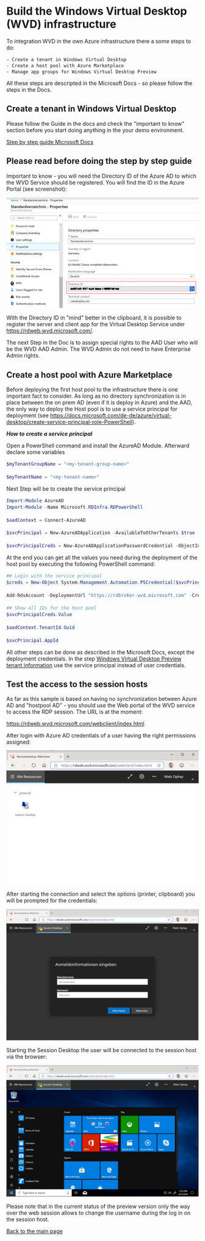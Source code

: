 # Build the Windows Virtual Desktop (WVD) infrastructure

To integration WVD in the own Azure infrastructure there a some steps to do:

    - Create a tenant in Windows Virtual Desktop
    - Create a host pool with Azure Marketplace
    - Manage app groups for Windows Virtual Desktop Preview


All these steps are descripted in the Microsoft Docs - so please follow the steps in the Docs.

## Create a tenant in Windows Virtual Desktop

Please follow the Guide in the docs and check the "important to know" section before you start doing anything in the your demo environment.

[Step by step guide Microsoft Docs](https://docs.microsoft.com/de-de/azure/virtual-desktop/tenant-setup-azure-active-directory)


## Please __read__ before doing the step by step guide
Important to know - you will need the Directory ID of the Azure AD to which the WVD Service should be registered. You will find the ID in the Azure Portal (see screenshot):

![Directory ID](../9_images/directory-id.png)


With the Directory ID in "mind" better in the clipboard, it is possible to register the server and client app for the Virtual Desktop Service under https://rdweb.wvd.microsoft.com/.

The next Step in the Doc is to assign special rights to the AAD User who will be the WVD AAD Admin. The WVD Admin do not need to have Enterprise Admin rights. 

## Create a host pool with Azure Marketplace

Before deploying the first host pool to the infrastructure there is one important fact to consider. As long as no directory synchronization is in place between the on prem AD (even if it is deploy in Azure) and the AAD, the only way to deploy the Host pool is to use a service principal for deployment (see https://docs.microsoft.com/de-de/azure/virtual-desktop/create-service-principal-role-PowerShell).

***How to create a service principal***

Open a PowerShell command and install the AzureAD Module. Afterward declare some variables

```PowerShell
$myTenantGroupName = "<my-tenant-group-name>"

$myTenantName = "<my-tenant-name>"
```

Next Step will be to create the service principal

```PowerShell
Import-Module AzureAD
Import-Module -Name Microsoft.RDInfra.RDPowerShell

$aadContext = Connect-AzureAD

$svcPrincipal = New-AzureADApplication -AvailableToOtherTenants $true -DisplayName "Windows Virtual Desktop Svc Principal"

$svcPrincipalCreds = New-AzureADApplicationPasswordCredential -ObjectId $svcPrincipal.ObjectId
```

At the end you can get all the values you need during the deployment of the host pool by executing the following PowerShell command:

 ```PowerShell
## Login with the service principal
$creds = New-Object System.Management.Automation.PSCredential($svcPrincipal.AppId, (ConvertTo-SecureString $svcPrincipalCreds.Value -AsPlainText -Force))

Add-RdsAccount -DeploymentUrl "https://rdbroker.wvd.microsoft.com" -Credential $creds -ServicePrincipal -AadTenantId $aadContext.TenantId.Guid

## Show all IDs for the host pool
$svcPrincipalCreds.Value

 $aadContext.TenantId.Guid

 $svcPrincipal.AppId
```

All other steps can be done as described in the Microsoft Docs, except the deployment credentials. In the step [Windows Virtual Desktop Preview tenant information](https://docs.microsoft.com/de-de/azure/virtual-desktop/create-host-pools-azure-marketplace#windows-virtual-desktop-preview-tenant-information) use the service principal instead of user credentials.

## Test the access to the session hosts

As far as this sample is based on having no synchronization between Azure AD and "hostpool AD" - you should use the Web portal of the WVD service to access the RDP session. The URL is at the moment:

https://rdweb.wvd.microsoft.com/webclient/index.html

After login with Azure AD credentials of a user having the right permissions assigned: 

![Websession using WVD](../9_images/websession.png)

After starting the connection and select the options (printer, clipboard) you will be prompted for the credentials:

![Websession login dialog](../9_images/websession-login.png)

Starting the Session Desktop the user will be connected to the session host via the browser:

![Websession with user logged in](../9_images/websession-rdp.png)

Please note that in the current status of the preview version only the way over the web session allows to change the username during the log in on the session host.


[Back to the main page](https://github.com/CSA-OCP-GER/windows-virtual-desktop/)
